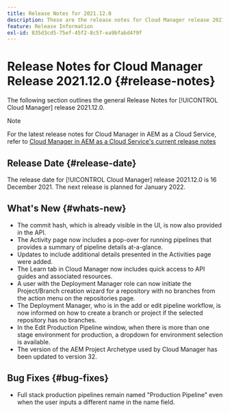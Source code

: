 ```yaml
---
title: Release Notes for 2021.12.0
description: These are the release notes for Cloud Manager release 2021.12.0.
feature: Release Information
exl-id: 835d3cd5-75ef-45f2-8c57-ea9bfabd4f9f
---
```

# Release Notes for Cloud Manager Release 2021.12.0 {#release-notes}

The following section outlines the general Release Notes for [!UICONTROL Cloud Manager] release 2021.12.0.

>[!NOTE]
>
>For the latest release notes for Cloud Manager in AEM as a Cloud Service, refer to [Cloud Manager in AEM as a Cloud Service's current release notes](https://experienceleague.adobe.com/docs/experience-manager-cloud-service/content/implementing/using-cloud-manager/release-notes-cloud-manager/release-notes-cm-current.html)

## Release Date {#release-date}

The release date for [!UICONTROL Cloud Manager] release 2021.12.0 is 16 December 2021. The next release is planned for January 2022.

## What's New {#whats-new}

* The commit hash, which is already visible in the UI, is now also provided in the API.
* The Activity page now includes a pop-over for running pipelines that provides a summary of pipeline details at-a-glance.
* Updates to include additional details presented in the Activities page were added.
* The Learn tab in Cloud Manager now includes quick access to API guides and associated resources.
* A user with the Deployment Manager role can now initiate the Project/Branch creation wizard for a repository with no branches from the action menu on the repositories page.
* The Deployment Manager, who is in the add or edit pipeline workflow, is now informed on how to create a branch or project if the selected repository has no branches.
* In the Edit Production Pipeline window, when there is more than one stage environment for production, a dropdown for environment selection is available.
* The version of the AEM Project Archetype used by Cloud Manager has been updated to version 32.

## Bug Fixes {#bug-fixes}

* Full stack production pipelines remain named "Production Pipeline" even when the user inputs a different name in the name field.
